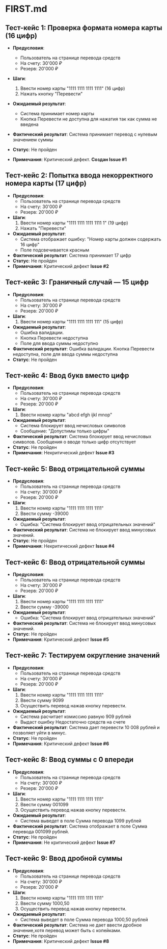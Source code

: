 ﻿# FIRST.md

## Тест-кейс 1: Проверка формата номера карты (16 цифр)
- **Предусловия**: 
  - Пользователь на странице перевода средств
  - На счету: 30'000 ₽
  - Резерв: 20'000 ₽

- **Шаги**: 
  1. Ввести номер карты "1111 1111 1111 1111" (16 цифр) 
  2. Нажать кнопку "Перевести" 
- **Ожидаемый результат**: 
  - Система принимает номер карты 
  - Кнопка Перевести не доступна для нажатия так как сумма не введена 
- **Фактический результат**: Система принимает перевод с нулевым значением суммы 
- **Статус**: Не пройден 
- **Примечания**: Критический дефект. **Создан Issue #1** 

## Тест-кейс 2: Попытка ввода некорректного номера карты (17 цифр)
- **Предусловия**: 
  - Пользователь на странице перевода средств
  - На счету: 30'000 ₽
  - Резерв: 20'000 ₽ 
- **Шаги**: 
  1. Ввести номер карты "1111 1111 1111 1111 1" (19 цифр) 
  2. Нажать "Перевести" 
- **Ожидаемый результат**: 
  - Система отображает ошибку: "Номер карты должен содержать 16 цифр" 
  - Поле подсвечивается красным 
- **Фактический результат**: Система принимает 17 цифр 
- **Статус**: Не пройден 
- **Примечания**: Критический дефект  **Issue #2** 

## Тест-кейс 3: Граничный случай — 15 цифр
- **Предусловия**: 
  - Пользователь на странице перевода средств
  - На счету: 30'000 ₽
  - Резерв: 20'000 ₽ 
- **Шаги**: 
  1. Ввести номер карты "1111 1111 1111 111" (15 цифр) 
- **Ожидаемый результат**: 
  - Ошибка валидации. 
  - Кнопка Перевести недоступна
  - Поле для ввода суммы недоступно 
- **Фактический результат**: Ошибка валидации. Кнопка Перевести недоступна, поле для ввода суммы недоступна
- **Статус**: Не пройден 


## Тест-кейс 4: Ввод букв вместо цифр
- **Предусловия**: 
  - Пользователь на странице перевода средств
  - На счету: 30'000 ₽
  - Резерв: 20'000 ₽ 
- **Шаги**: 
  1. Ввести номер карты "abcd efgh ijkl mnop" 
- **Ожидаемый результат**: 
  - Система блокирует ввод нечисловых символов 
  - Сообщение: "Допустимы только цифры"
- **Фактический результат**: Система блокирует ввод нечисловых символов. Сообщения о вводе только цифр отсутствует
- **Статус**: Не пройден 
- **Примечания**: Некритический дефект  **Issue #3**
 

## Тест-кейс 5: Ввод отрицательной суммы
- **Предусловия**: 
  - Пользователь на странице перевода средств
  - На счету: 30'000 ₽
  - Резерв: 20'000 ₽ 
- **Шаги**: 
  1. Ввести номер карты "1111 1111 1111 1111"
  2. Ввести сумму -39000
- **Ожидаемый результат**: 
  - Ошибка: "Система блокирует ввод отрицательных значений"
- **Фактический результат**: Система не блокирует ввод минусовых значений.
- **Статус**: Не пройден 
- **Примечания**: Некритический дефект  **Issue #4**
 
## Тест-кейс 6: Ввод отрицательной суммы
- **Предусловия**: 
  - Пользователь на странице перевода средств
  - На счету: 30'000 ₽
  - Резерв: 20'000 ₽ 
- **Шаги**: 
  1. Ввести номер карты "1111 1111 1111 1111"
  2. Ввести сумму -39000
- **Ожидаемый результат**: 
  - Ошибка: "Система блокирует ввод отрицательных значений"
- **Фактический результат**: Система не блокирует ввод минусовых значений.
- **Статус**: Не пройден 
- **Примечания**: Критический дефект  **Issue #5**


## Тест-кейс 7: Тестируем округление значений
- **Предусловия**: 
  - Пользователь на странице перевода средств
  - На счету: 30'000 ₽
  - Резерв: 20'000 ₽ 
- **Шаги**: 
  1. Ввести номер карты "1111 1111 1111 1111"
  2. Ввести сумму 9099
  3. Осуществить перевод нажав кнопку перевести.
- **Ожидаемый результат**: 
  - Система расчитает комиссию равную 909 рублей
  - Выдаст ошибку Недостаточно средств на счете 
- **Фактический результат**: Система дает перевести 10 008 рублей и позволяет уйти в минус.
- **Статус**: Не пройден 
- **Примечания**: Критический дефект  **Issue #6**


## Тест-кейс 8: Ввод суммы с 0 впереди
- **Предусловия**: 
  - Пользователь на странице перевода средств
  - На счету: 30'000 ₽
  - Резерв: 20'000 ₽ 
- **Шаги**: 
  1. Ввести номер карты "1111 1111 1111 1111"
  2. Ввести сумму 001099
  3. Осуществить перевод нажав кнопку перевести.
- **Ожидаемый результат**: 
  - Система выведет в поле Сумма перевода  1099 рублей 
- **Фактический результат**: Система отображает в поле Сумма перевода 001099 рублей.
- **Статус**: Не пройден 
- **Примечания**: Не критический дефект  **Issue #7**


## Тест-кейс 9: Ввод дробной суммы 
- **Предусловия**: 
  - Пользователь на странице перевода средств
  - На счету: 30'000 ₽
  - Резерв: 20'000 ₽ 
- **Шаги**: 
  1. Ввести номер карты "1111 1111 1111 1111"
  2. Ввести сумму 1000,50
  3. Осуществить перевод нажав кнопку перевести.
- **Ожидаемый результат**: 
  - Система выведет в поле Сумма перевода  1000,50 рублей 
- **Фактический результат**: Система не дает ввести дробное значение,хотя перевод может быть с копейками.
- **Статус**: Не пройден 
- **Примечания**: Критический дефект  **Issue #8**
                                                
